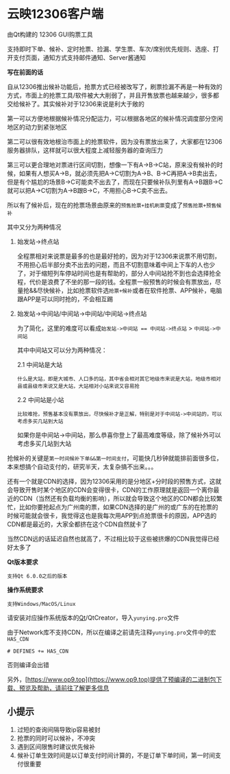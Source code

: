 # 云映12306客户端
由Qt构建的 12306 GUI购票工具

支持即时下单、候补、定时抢票、捡漏、学生票、车次/席别优先规则、选座、打开支付页面，通知方式支持邮件通知、Server酱通知

**写在前面的话**

自从12306推出候补功能后，抢票方式已经被改写了，刷票捡漏不再是一种有效的方式，市面上的抢票工具/软件被大大削弱了，并且开售放票也越来越少，很多都交给候补了。其实候补对于12306来说是利大于敞的

第一可以方便地根据候补情况分配运力，可以根据各地区的候补情况调度部分空闲地区的动力到紧张地区

第二可以很有效地根治市面上的抢票软件，因为没有票放出来了，大家都在12306服务器排队，这样就可以很大程度上减轻服务器的查询压力

第三可以更合理地对票进行区间切割，想像一下有A->B->C站，原来没有候补的时候，如果有人想买A->B，就必须先把A->C切割为A->B、B->C再把A->B卖出去，但是有个尴尬的场景B->C可能卖不出去了，而现在只要候补队列里有A->B跟B->C就可以把A->C切割为A->B跟B->C，不用担心B->C卖不出去。

所以有了候补后，现在的抢票场景由原来的`预售抢票+挂机刷票`变成了`预售抢票+预售候补`

其中又分为两种情况

1. 始发站->终点站

   全程票相对来说票是最多的也是最好抢的，因为对于12306来说票不用切割，不用担心后半部分卖不出去的问题，而且不切割意味着中间上下车的人也少了，对于缩短列车停站时间也是有帮助的，部分人中间站抢不到也会选择抢全程，代价是浪费了不坐的那一段的钱。全程票一般预售的时候会有票放出，尽量抢&&尽快候补，比如抢票软件选`抢票+候补`或者在软件抢票、APP候补，电脑跟APP是可以同时抢的，不会相互踢
   
2. 始发站->中间站/中间站->中间站/中间站->终点站

   为了简化，这里的难度可以看成`始发站->中间站 == 中间站->终点站` > `中间站->中间站`
   
   其中中间站又可以分为两种情况：
   
   2.1 中间站是大站
   
       什么是大站，即是大城市、人口多的站，其中省会相对其它地级市来说是大站，地级市相对县或县级市来说又是大站，大站相对小站来说又容易抢
   
   2.2 中间站是小站

       比较难抢，预售基本没有票放出，尽快候补才是正解，特别是对于中间站->中间站的，可以考虑多买几站到大站
   
   如果你是中间站->中间站，那么恭喜你登上了最高难度等级，除了候补外可以考虑多买几站到大站

抢候补的关键是`第一时间候补下单&&第一时间支付`，可能快几秒钟就能排前面很多位，本来想搞个自动支付的，研究半天，太复杂搞不出来。。。

还有一个就是CDN的选择，因为12306采用的是分地区+分时段的预售方式，这就会导致开售时某个地区的CDN会变得很卡，CDN的工作原理就是返回一个离你最近的CDN（当然还有负载均衡的影响），所以就会导致这个地区的CDN都会比较繁忙，比如你要抢起点为广州南的票，如果CDN选择的是广州的或广东的在抢票的时候可能就会很卡，我觉得这也是我每次用APP到点抢票很卡的原因，APP选的CDN都是最近的，大家全都挤在这个CDN自然就卡了

当然CDN远的话延迟自然也就高了，不过相比较于这些被挤爆的CDN我觉得已经好太多了

**Qt版本要求**

``支持Qt 6.0.0之后的版本``

**操作系统要求**

``支持Windows/MacOS/Linux``

请安装对应操作系统版本的[Qt](https://www.qt.io/download)/QtCreator，导入`yunying.pro`文件

由于Network库不支持CDN，所以在编译之前请先注释`yunying.pro`文件中的宏`HAS_CDN`

``# DEFINES += HAS_CDN``

否则编译会出错

另外，[https://www.op9.top](https://www.op9.top)提供了预编译的二进制包下载、预览及帮助，请前往了解更多信息
## 小提示  
1. 过短的查询间隔导致ip容易被封
2. 抢票的同时可以候补，不冲突
3. 遇到区间限售时建议优先候补
4. 候补订单生效时间是以订单支付时间计算的，不是订单下单时间，第一时间支付很重要
